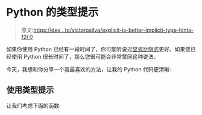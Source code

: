 # Python 的类型提示

> 原文:[https://dev . to/victorosilva/explicit-is-better-implicit-type-hints-12i 0](https://dev.to/victorosilva/explicit-is-better-than-implicit-type-hints-12i0)

如果你使用 Python 已经有一段时间了，你可能听说过[显式比隐式](https://www.python.org/dev/peps/pep-0020/)更好。如果您已经使用 Python 很长时间了，那么您很可能会非常赞同这种说法。

今天，我想和你分享一个我最喜欢的方法，让我的 Python 代码更清晰:

## 使用类型提示

让我们考虑下面的函数: